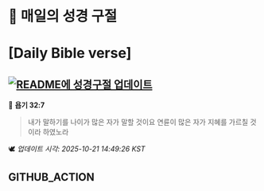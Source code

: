 # 🙏 매일의 성경 구절
# [Daily Bible verse]
## [![README에 성경구절 업데이트](https://github.com/DONGSUKA/first_test/actions/workflows/update-readme-bible.yml/badge.svg)](https://github.com/DONGSUKA/first_test/actions/workflows/update-readme-bible.yml)
<!-- START_BIBLE_VERSE -->
📖 **욥기 32:7**
> 내가 말하기를 나이가 많은 자가 말할 것이요 연륜이 많은 자가 지혜를 가르칠 것이라 하였노라

🕊️ _업데이트 시각: 2025-10-21 14:49:26 KST_
  <!-- END_BIBLE_VERSE -->
## GITHUB_ACTION
